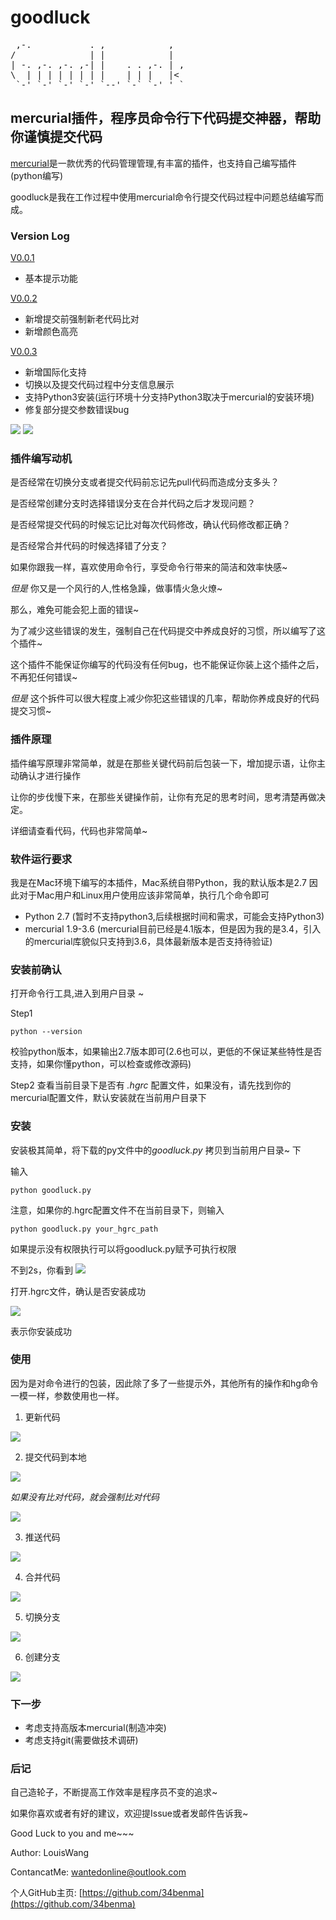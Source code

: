 # goodluck

<pre>
 ,-.           . ,            ,
/              | |            |
| -. ,-. ,-. ,-| |    . . ,-. | ,
\  | | | | | | | |    | | |   |<
 `-' `-' `-' `-' `--' `-` `-' ' `
</pre>

## mercurial插件，程序员命令行下代码提交神器，帮助你谨慎提交代码

[mercurial](https://www.mercurial-scm.org)是一款优秀的代码管理管理,有丰富的插件，也支持自己编写插件(python编写)

goodluck是我在工作过程中使用mercurial命令行提交代码过程中问题总结编写而成。

### Version Log

[V0.0.1](https://github.com/34benma/goodluck/tree/V_0_0_1)

- 基本提示功能

[V0.0.2](https://github.com/34benma/goodluck/tree/V_0_0_2)

- 新增提交前强制新老代码比对
- 新增颜色高亮

[V0.0.3](https://github.com/34benma/goodluck/tree/V_0_0_3)

- 新增国际化支持
- 切换以及提交代码过程中分支信息展示
- 支持Python3安装(运行环境十分支持Python3取决于mercurial的安装环境)
- 修复部分提交参数错误bug

![](http://o9z6i1a1s.bkt.clouddn.com/goodluck_v3_log1.png)
![](http://o9z6i1a1s.bkt.clouddn.com/goodluck_v3_log2.png)

### 插件编写动机

是否经常在切换分支或者提交代码前忘记先pull代码而造成分支多头？

是否经常创建分支时选择错误分支在合并代码之后才发现问题？

是否经常提交代码的时候忘记比对每次代码修改，确认代码修改都正确？

是否经常合并代码的时候选择错了分支？

如果你跟我一样，喜欢使用命令行，享受命令行带来的简洁和效率快感~

*但是* 你又是一个风行的人,性格急躁，做事情火急火燎~

那么，难免可能会犯上面的错误~

为了减少这些错误的发生，强制自己在代码提交中养成良好的习惯，所以编写了这个插件~

这个插件不能保证你编写的代码没有任何bug，也不能保证你装上这个插件之后，不再犯任何错误~

*但是* 这个拆件可以很大程度上减少你犯这些错误的几率，帮助你养成良好的代码提交习惯~

### 插件原理

插件编写原理非常简单，就是在那些关键代码前后包装一下，增加提示语，让你主动确认才进行操作

让你的步伐慢下来，在那些关键操作前，让你有充足的思考时间，思考清楚再做决定。

详细请查看代码，代码也非常简单~

### 软件运行要求

我是在Mac环境下编写的本插件，Mac系统自带Python，我的默认版本是2.7 因此对于Mac用户和Linux用户使用应该非常简单，执行几个命令即可

- Python 2.7 (暂时不支持python3,后续根据时间和需求，可能会支持Python3)
- mercurial 1.9-3.6 (mercurial目前已经是4.1版本，但是因为我的是3.4，引入的mercurial库貌似只支持到3.6，具体最新版本是否支持待验证)

### 安装前确认

打开命令行工具,进入到用户目录 ~

Step1
```
python --version
```
校验python版本，如果输出2.7版本即可(2.6也可以，更低的不保证某些特性是否支持，如果你懂python，可以检查或修改源码)

Step2 
查看当前目录下是否有 *.hgrc* 配置文件，如果没有，请先找到你的mercurial配置文件，默认安装就在当前用户目录下

### 安装
安装极其简单，将下载的py文件中的*goodluck.py* 拷贝到当前用户目录~ 下

输入
```
python goodluck.py
```
注意，如果你的.hgrc配置文件不在当前目录下，则输入

```
python goodluck.py your_hgrc_path
```

如果提示没有权限执行可以将goodluck.py赋予可执行权限

不到2s，你看到
![](http://o9z6i1a1s.bkt.clouddn.com/good_luck_001.png)


打开.hgrc文件，确认是否安装成功

![](http://o9z6i1a1s.bkt.clouddn.com/goodluck2.png)

表示你安装成功


### 使用

因为是对命令进行的包装，因此除了多了一些提示外，其他所有的操作和hg命令一模一样，参数使用也一样。

1. 更新代码

![](http://o9z6i1a1s.bkt.clouddn.com/goodluck_update.png)

2. 提交代码到本地

![](http://o9z6i1a1s.bkt.clouddn.com/goodluck_ci.png)

*如果没有比对代码，就会强制比对代码*

![](http://o9z6i1a1s.bkt.clouddn.com/good_luck_compare.png)

3. 推送代码

![](http://o9z6i1a1s.bkt.clouddn.com/good_luck_push.png)

4. 合并代码

![](http://o9z6i1a1s.bkt.clouddn.com/good_luck_merge.png)

5. 切换分支

![](http://o9z6i1a1s.bkt.clouddn.com/goodluck_sw_branch.png)

6. 创建分支

![](http://o9z6i1a1s.bkt.clouddn.com/goodluck_branch.png)

### 下一步

- 考虑支持高版本mercurial(制造冲突)
- 考虑支持git(需要做技术调研)

### 后记

自己造轮子，不断提高工作效率是程序员不变的追求~

如果你喜欢或者有好的建议，欢迎提Issue或者发邮件告诉我~

Good Luck to you and me~~~

Author: LouisWang

ContancatMe: <a href="mailto:wantedonline@outlook.com">wantedonline@outlook.com</a>

个人GitHub主页: [https://github.com/34benma](https://github.com/34benma)









